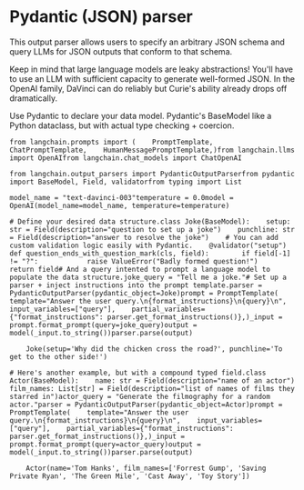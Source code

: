 Pydantic (JSON) parser
======================

This output parser allows users to specify an arbitrary JSON schema and query LLMs for JSON outputs that conform to that schema.

Keep in mind that large language models are leaky abstractions! You'll have to use an LLM with sufficient capacity to generate well-formed JSON. In the OpenAI family, DaVinci can do reliably but Curie's ability already drops off dramatically.

Use Pydantic to declare your data model. Pydantic's BaseModel like a Python dataclass, but with actual type checking + coercion.

    from langchain.prompts import (    PromptTemplate,    ChatPromptTemplate,    HumanMessagePromptTemplate,)from langchain.llms import OpenAIfrom langchain.chat_models import ChatOpenAI

    from langchain.output_parsers import PydanticOutputParserfrom pydantic import BaseModel, Field, validatorfrom typing import List

    model_name = "text-davinci-003"temperature = 0.0model = OpenAI(model_name=model_name, temperature=temperature)

    # Define your desired data structure.class Joke(BaseModel):    setup: str = Field(description="question to set up a joke")    punchline: str = Field(description="answer to resolve the joke")    # You can add custom validation logic easily with Pydantic.    @validator("setup")    def question_ends_with_question_mark(cls, field):        if field[-1] != "?":            raise ValueError("Badly formed question!")        return field# And a query intented to prompt a language model to populate the data structure.joke_query = "Tell me a joke."# Set up a parser + inject instructions into the prompt template.parser = PydanticOutputParser(pydantic_object=Joke)prompt = PromptTemplate(    template="Answer the user query.\n{format_instructions}\n{query}\n",    input_variables=["query"],    partial_variables={"format_instructions": parser.get_format_instructions()},)_input = prompt.format_prompt(query=joke_query)output = model(_input.to_string())parser.parse(output)

        Joke(setup='Why did the chicken cross the road?', punchline='To get to the other side!')

    # Here's another example, but with a compound typed field.class Actor(BaseModel):    name: str = Field(description="name of an actor")    film_names: List[str] = Field(description="list of names of films they starred in")actor_query = "Generate the filmography for a random actor."parser = PydanticOutputParser(pydantic_object=Actor)prompt = PromptTemplate(    template="Answer the user query.\n{format_instructions}\n{query}\n",    input_variables=["query"],    partial_variables={"format_instructions": parser.get_format_instructions()},)_input = prompt.format_prompt(query=actor_query)output = model(_input.to_string())parser.parse(output)

        Actor(name='Tom Hanks', film_names=['Forrest Gump', 'Saving Private Ryan', 'The Green Mile', 'Cast Away', 'Toy Story'])
